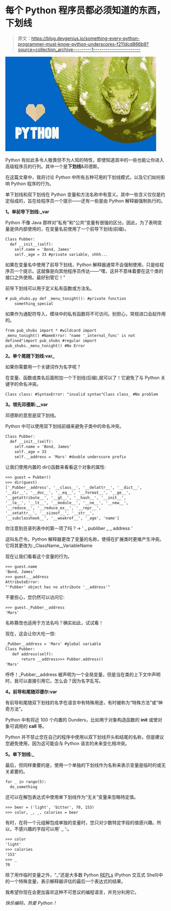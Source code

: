 # 每个 Python 程序员都必须知道的东西，下划线

> 原文：<https://blog.devgenius.io/something-every-python-programmer-must-know-python-underscores-f211dcd866b9?source=collection_archive---------1----------------------->

![](img/b24d1d0142564d2ab2be7bae117b6eca.png)

Python 有如此多令人敬畏但不为人知的特性，即使知道其中的一些也能让你进入高级程序员的行列。其中一个是**下划线**&邓德斯。

在这篇文章中，我将讨论 Python 中所有五种可用的下划线模式，以及它们如何影响 Python 程序的行为。

单下划线和双下划线在 Python 变量和方法名称中有意义。其中一些含义仅仅是约定俗成的，旨在给程序员一个提示——还有一些是由 Python 解释器强制执行的。

**1。单前导下划线:_var**

Python 不像 Java 那样对“私有”和“公共”变量有很强的区分。因此，为了表明变量是供内部使用的，在变量名前使用了一个前导下划线(前缀)。

```
Class Pubber:
  def __init__(self):
    self.name = 'Bond, James'
    self._age = 33 #private variable, shhh...
```

如果在变量名中使用了前导下划线，Python 解释器通常不会强制使用，只是给程序员一个提示。这就像是向其他程序员传达——“嘿，这并不意味着要在这个类的接口之外使用。最好别管它！”

前导下划线可以用于定义私有函数或方法名。

```
# pub_shubs.py def _menu_tonight(): #private function
    something_special
```

如果作为通配符导入，模块中的私有函数将不可访问。别担心，常规进口会起作用的。

```
from pub_shubs import * #wildcard import
_menu_tonight() #NameError: "name '_internal_func' is not defined"import pub_shubs #regular import
pub_shubs._menu_tonight() #No Error
```

**2。单个尾随下划线:var_**

如果你需要用一个关键词作为名字呢？

在变量、函数或类名后面附加一个下划线(后缀),就可以了！它避免了与 Python 关键字的命名冲突。

```
Class class: #SyntaxError: "invalid syntax"Class class_ #No problem
```

**3。领先邓德斯:__var**

邓德斯的意思是双下划线。

Python 中可以使用双下划线前缀来避免子类中的命名冲突。

```
Class Pubber:
  def __init__(self):
    self.name = 'Bond, James'
    self._age = 33
    self.__address = 'Mars' #double underscore prefix
```

让我们使用内置的 dir()函数来看看这个对象的属性:

```
>>> guest = Pubber()
>>> dir(guest)
['_Pubber__address', '__class__', '__delattr__', '__dict__',
'__dir__', '__doc__', '__eq__', '__format__', '__ge__',
'__getattribute__', '__gt__', '__hash__', '__init__',
'__le__', '__lt__', '__module__', '__ne__', '__new__',
'__reduce__', '__reduce_ex__', '__repr__',
'__setattr__', '__sizeof__', '__str__',
'__subclasshook__', '__weakref__', '_age', 'name']
```

你注意到目录列表中的第一项了吗？-> ' _ publiber _ _ address '

这叫名芒令。Python 解释器更改了变量的名称，使得在扩展类时更难产生冲突。它将其更改为:_ClassName__VariableName

现在让我们看看这个变量的行为。

```
>>> guest.name
'Bond, James'
>>> guest.__address
AttributeError:
"'Pubber' object has no attribute '__address'"
```

不要担心，您仍然可以访问它:

```
>>> guest._Pubber__address
'Mars'
```

名称篡改也适用于方法名吗？确实如此，试试看！

现在，这会让你大吃一惊:

```
_Pubber__address = 'Mars' #global variable
Class Pubber:
   def address(self):
       return __address>>> Pubber.address()
'Mars'
```

呼呼！_Pubber__address 被声明为一个全局变量，但是当在类的上下文中声明时，我可以直接引用它。怎么会？因为名字乱写。

**4。前导和尾随邓德尔:__var__**

有前导和尾随双下划线的名字在语言中有特殊用途，有时被称为“特殊方法”或“神奇方法”。

Python 中有将近 100 个内置的 Dunders，比如用于对象构造函数的 __init__ 或使对象可调用的 __call__ 等。

Python 并不禁止您在自己的程序中使用以双下划线开头和结尾的名称，但是建议您避免使用，因为这可能会与 Python 语言的未来变化相冲突。

**5。单下划线:_**

最后，但同样重要的是，使用一个单独的下划线作为名称来表示变量是临时的或无关紧要的。

```
for _ in range(5):
  do_something
```

还可以在解包表达式中使用单下划线作为“无关”变量来忽略特定值。

```
>>> beer = ('light', 'bitter', 70, 153)
>>> color, _, _, calories = beer
```

有时，在将一个元组解包成单独的变量时，您只对少数特定字段的值感兴趣。所以，不感兴趣的字段可以用' _ ':。

```
>>> color
'light'
>>> calories
'153'
>>> _
70
```

除了用作临时变量之外，“_”还是大多数 Python [REPLs](https://pythonprogramminglanguage.com/repl/) (Python 交互式 Shell)中的一个特殊变量，表示解释器评估的最后一个表达式的结果。

我希望你现在会更加喜欢这种不可思议的编程语言，并充分利用它。

*快乐编码，热爱 Python！*